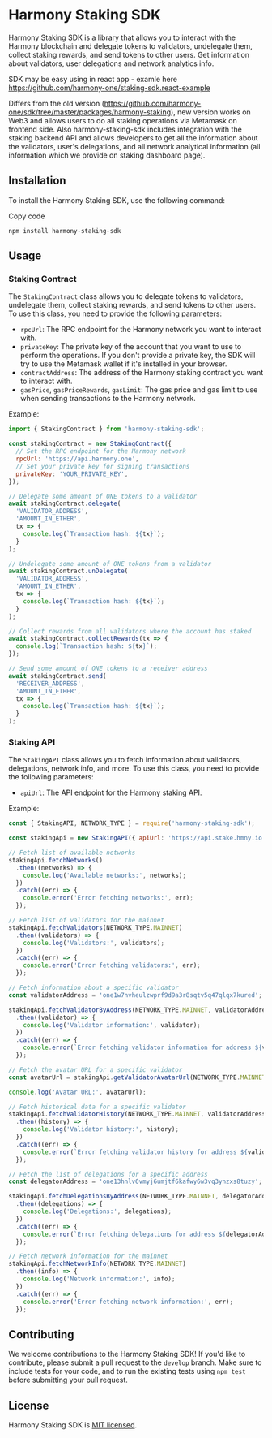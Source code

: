 Harmony Staking SDK
===================

Harmony Staking SDK is a library that allows you to interact with the Harmony blockchain and delegate tokens to validators, undelegate them, collect staking rewards, and send tokens to other users. Get information about validators, user delegations and network analytics info.

SDK may be easy using in react app - examle here https://github.com/harmony-one/staking-sdk.react-example

Differs from the old version (https://github.com/harmony-one/sdk/tree/master/packages/harmony-staking), new version works on Web3 and allows users to do all staking operations via Metamask on frontend side. Also harmony-staking-sdk includes integration with the staking backend API and allows developers to get all the information about the validators, user's delegations, and all network analytical information (all information which we provide on staking dashboard page).

Installation
------------

To install the Harmony Staking SDK, use the following command:

Copy code

`npm install harmony-staking-sdk`

Usage
-----

### Staking Contract

The `StakingContract` class allows you to delegate tokens to validators, undelegate them, collect staking rewards, and send tokens to other users. To use this class, you need to provide the following parameters:

*   `rpcUrl`: The RPC endpoint for the Harmony network you want to interact with.
*   `privateKey`: The private key of the account that you want to use to perform the operations. If you don't provide a private key, the SDK will try to use the Metamask wallet if it's installed in your browser.
*   `contractAddress`: The address of the Harmony staking contract you want to interact with.
*   `gasPrice`, `gasPriceRewards`, `gasLimit`: The gas price and gas limit to use when sending transactions to the Harmony network.

Example:

```js
import { StakingContract } from 'harmony-staking-sdk';

const stakingContract = new StakingContract({
  // Set the RPC endpoint for the Harmony network
  rpcUrl: 'https://api.harmony.one',
  // Set your private key for signing transactions
  privateKey: 'YOUR_PRIVATE_KEY',
});

// Delegate some amount of ONE tokens to a validator
await stakingContract.delegate(
  'VALIDATOR_ADDRESS', 
  'AMOUNT_IN_ETHER', 
  tx => { 
    console.log(`Transaction hash: ${tx}`);
  }
);

// Undelegate some amount of ONE tokens from a validator
await stakingContract.unDelegate(
  'VALIDATOR_ADDRESS', 
  'AMOUNT_IN_ETHER', 
  tx => { 
    console.log(`Transaction hash: ${tx}`);
  }
);

// Collect rewards from all validators where the account has staked
await stakingContract.collectRewards(tx => { 
  console.log(`Transaction hash: ${tx}`);
});

// Send some amount of ONE tokens to a receiver address
await stakingContract.send(
  'RECEIVER_ADDRESS', 
  'AMOUNT_IN_ETHER', 
  tx => { 
    console.log(`Transaction hash: ${tx}`);
  }
);
```

### Staking API

The `StakingAPI` class allows you to fetch information about validators, delegations, network info, and more. To use this class, you need to provide the following parameters:

*   `apiUrl`: The API endpoint for the Harmony staking API.

Example:

```js
const { StakingAPI, NETWORK_TYPE } = require('harmony-staking-sdk');

const stakingApi = new StakingAPI({ apiUrl: 'https://api.stake.hmny.io' });

// Fetch list of available networks
stakingApi.fetchNetworks()
  .then((networks) => {
    console.log('Available networks:', networks);
  })
  .catch((err) => {
    console.error('Error fetching networks:', err);
  });

// Fetch list of validators for the mainnet
stakingApi.fetchValidators(NETWORK_TYPE.MAINNET)
  .then((validators) => {
    console.log('Validators:', validators);
  })
  .catch((err) => {
    console.error('Error fetching validators:', err);
  });

// Fetch information about a specific validator
const validatorAddress = 'one1w7nvheulzwprf9d9a3r8sqtv5q47qlqx7kured';

stakingApi.fetchValidatorByAddress(NETWORK_TYPE.MAINNET, validatorAddress)
  .then((validator) => {
    console.log('Validator information:', validator);
  })
  .catch((err) => {
    console.error(`Error fetching validator information for address ${validatorAddress}:`, err);
  });

// Fetch the avatar URL for a specific validator
const avatarUrl = stakingApi.getValidatorAvatarUrl(NETWORK_TYPE.MAINNET, validatorAddress);

console.log('Avatar URL:', avatarUrl);

// Fetch historical data for a specific validator
stakingApi.fetchValidatorHistory(NETWORK_TYPE.MAINNET, validatorAddress)
  .then((history) => {
    console.log('Validator history:', history);
  })
  .catch((err) => {
    console.error(`Error fetching validator history for address ${validatorAddress}:`, err);
  });

// Fetch the list of delegations for a specific address
const delegatorAddress = 'one13hnlv6vmyj6umjtf6kafwy6w3vq3ynzxs8tuzy';

stakingApi.fetchDelegationsByAddress(NETWORK_TYPE.MAINNET, delegatorAddress)
  .then((delegations) => {
    console.log('Delegations:', delegations);
  })
  .catch((err) => {
    console.error(`Error fetching delegations for address ${delegatorAddress}:`, err);
  });

// Fetch network information for the mainnet
stakingApi.fetchNetworkInfo(NETWORK_TYPE.MAINNET)
  .then((info) => {
    console.log('Network information:', info);
  })
  .catch((err) => {
    console.error('Error fetching network information:', err);
  });
```

Contributing
------------

We welcome contributions to the Harmony Staking SDK! If you'd like to contribute, please submit a pull request to the `develop` branch. Make sure to include tests for your code, and to run the existing tests using `npm test` before submitting your pull request.

License
-------

Harmony Staking SDK is [MIT licensed](https://github.com/harmony-one/staking-sdk/blob/main/LICENSE).